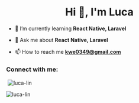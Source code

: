 <h1 align="center">Hi 👋, I'm Luca</h1>

- 🌱 I’m currently learning **React Native, Laravel**

- 💬 Ask me about **React Native, Laravel**

- 📫 How to reach me **kwe0349@gmail.com**

<h3 align="left">Connect with me:</h3>
<p align="left">
</p>

<p>&nbsp;<img align="center" src="https://github-readme-stats.vercel.app/api?username=luca-lin&show_icons=true&locale=en" alt="luca-lin" /></p>

<p><img align="center" src="https://github-readme-stats.vercel.app/api/top-langs?username=luca-lin&show_icons=true&locale=en&layout=compact" alt="luca-lin" /></p>


